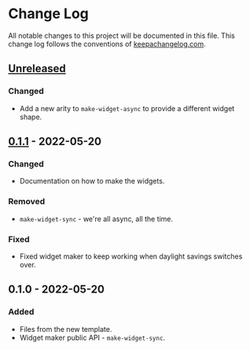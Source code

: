 # Change Log
All notable changes to this project will be documented in this file. This change log follows the conventions of [keepachangelog.com](http://keepachangelog.com/).

## [Unreleased]
### Changed
- Add a new arity to `make-widget-async` to provide a different widget shape.

## [0.1.1] - 2022-05-20
### Changed
- Documentation on how to make the widgets.

### Removed
- `make-widget-sync` - we're all async, all the time.

### Fixed
- Fixed widget maker to keep working when daylight savings switches over.

## 0.1.0 - 2022-05-20
### Added
- Files from the new template.
- Widget maker public API - `make-widget-sync`.

[Unreleased]: https://sourcehost.site/your-name/primer-proyecto/compare/0.1.1...HEAD
[0.1.1]: https://sourcehost.site/your-name/primer-proyecto/compare/0.1.0...0.1.1
